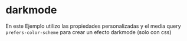 # darkmode
En este Ejemplo utilizo las propiedades personalizadas y el media query `prefers-color-scheme` para crear un efecto darkmode (solo con css)

